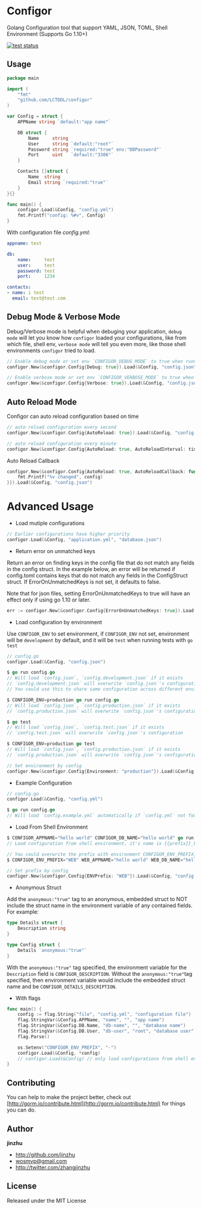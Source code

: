 # Configor

Golang Configuration tool that support YAML, JSON, TOML, Shell Environment (Supports Go 1.10+)

[![test status](https://github.com/LCTDDL/configor/workflows/tests/badge.svg?branch=master "test status")](https://github.com/LCTDDL/configor/actions)

## Usage

```go
package main

import (
	"fmt"
	"github.com/LCTDDL/configor"
)

var Config = struct {
	APPName string `default:"app name"`

	DB struct {
		Name     string
		User     string `default:"root"`
		Password string `required:"true" env:"DBPassword"`
		Port     uint   `default:"3306"`
	}

	Contacts []struct {
		Name  string
		Email string `required:"true"`
	}
}{}

func main() {
	configor.Load(&Config, "config.yml")
	fmt.Printf("config: %#v", Config)
}
```

With configuration file *config.yml*:

```yaml
appname: test

db:
    name:     test
    user:     test
    password: test
    port:     1234

contacts:
- name: i test
  email: test@test.com
```

## Debug Mode & Verbose Mode

Debug/Verbose mode is helpful when debuging your application, `debug mode` will let you know how `configor` loaded your configurations, like from which file, shell env, `verbose mode` will tell you even more, like those shell environments `configor` tried to load.

```go
// Enable debug mode or set env `CONFIGOR_DEBUG_MODE` to true when running your application
configor.New(&configor.Config{Debug: true}).Load(&Config, "config.json")

// Enable verbose mode or set env `CONFIGOR_VERBOSE_MODE` to true when running your application
configor.New(&configor.Config{Verbose: true}).Load(&Config, "config.json")
```

## Auto Reload Mode

Configor can auto reload configuration based on time

```go
// auto reload configuration every second
configor.New(&configor.Config{AutoReload: true}).Load(&Config, "config.json")

// auto reload configuration every minute
configor.New(&configor.Config{AutoReload: true, AutoReloadInterval: time.Minute}).Load(&Config, "config.json")
```

Auto Reload Callback

```go
configor.New(&configor.Config{AutoReload: true, AutoReloadCallback: func(config interface{}) {
    fmt.Printf("%v changed", config)
}}).Load(&Config, "config.json")
```

# Advanced Usage

* Load mutiple configurations

```go
// Earlier configurations have higher priority
configor.Load(&Config, "application.yml", "database.json")
```

* Return error on unmatched keys

Return an error on finding keys in the config file that do not match any fields in the config struct.
In the example below, an error will be returned if config.toml contains keys that do not match any fields in the ConfigStruct struct.
If ErrorOnUnmatchedKeys is not set, it defaults to false.

Note that for json files, setting ErrorOnUnmatchedKeys to true will have an effect only if using go 1.10 or later.

```go
err := configor.New(&configor.Config{ErrorOnUnmatchedKeys: true}).Load(&ConfigStruct, "config.toml")
```

* Load configuration by environment

Use `CONFIGOR_ENV` to set environment, if `CONFIGOR_ENV` not set, environment will be `development` by default, and it will be `test` when running tests with `go test`

```go
// config.go
configor.Load(&Config, "config.json")

$ go run config.go
// Will load `config.json`, `config.development.json` if it exists
// `config.development.json` will overwrite `config.json`'s configuration
// You could use this to share same configuration across different environments

$ CONFIGOR_ENV=production go run config.go
// Will load `config.json`, `config.production.json` if it exists
// `config.production.json` will overwrite `config.json`'s configuration

$ go test
// Will load `config.json`, `config.test.json` if it exists
// `config.test.json` will overwrite `config.json`'s configuration

$ CONFIGOR_ENV=production go test
// Will load `config.json`, `config.production.json` if it exists
// `config.production.json` will overwrite `config.json`'s configuration
```

```go
// Set environment by config
configor.New(&configor.Config{Environment: "production"}).Load(&Config, "config.json")
```

* Example Configuration

```go
// config.go
configor.Load(&Config, "config.yml")

$ go run config.go
// Will load `config.example.yml` automatically if `config.yml` not found and print warning message
```

* Load From Shell Environment

```go
$ CONFIGOR_APPNAME="hello world" CONFIGOR_DB_NAME="hello world" go run config.go
// Load configuration from shell environment, it's name is {{prefix}}_FieldName
```

```go
// You could overwrite the prefix with environment CONFIGOR_ENV_PREFIX, for example:
$ CONFIGOR_ENV_PREFIX="WEB" WEB_APPNAME="hello world" WEB_DB_NAME="hello world" go run config.go

// Set prefix by config
configor.New(&configor.Config{ENVPrefix: "WEB"}).Load(&Config, "config.json")
```

* Anonymous Struct

Add the `anonymous:"true"` tag to an anonymous, embedded struct to NOT include the struct name in the environment
variable of any contained fields.  For example:

```go
type Details struct {
	Description string
}

type Config struct {
	Details `anonymous:"true"`
}
```

With the `anonymous:"true"` tag specified, the environment variable for the `Description` field is `CONFIGOR_DESCRIPTION`.
Without the `anonymous:"true"`tag specified, then environment variable would include the embedded struct name and be `CONFIGOR_DETAILS_DESCRIPTION`.

* With flags

```go
func main() {
	config := flag.String("file", "config.yml", "configuration file")
	flag.StringVar(&Config.APPName, "name", "", "app name")
	flag.StringVar(&Config.DB.Name, "db-name", "", "database name")
	flag.StringVar(&Config.DB.User, "db-user", "root", "database user")
	flag.Parse()

	os.Setenv("CONFIGOR_ENV_PREFIX", "-")
	configor.Load(&Config, *config)
	// configor.Load(&Config) // only load configurations from shell env & flag
}
```

## Contributing

You can help to make the project better, check out [http://gorm.io/contribute.html](http://gorm.io/contribute.html) for things you can do.

## Author

**jinzhu**

* <http://github.com/jinzhu>
* <wosmvp@gmail.com>
* <http://twitter.com/zhangjinzhu>

## License

Released under the MIT License
